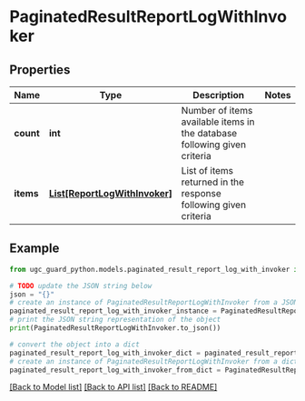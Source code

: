 # PaginatedResultReportLogWithInvoker


## Properties

Name | Type | Description | Notes
------------ | ------------- | ------------- | -------------
**count** | **int** | Number of items available items in the database following given criteria | 
**items** | [**List[ReportLogWithInvoker]**](ReportLogWithInvoker.md) | List of items returned in the response following given criteria | 

## Example

```python
from ugc_guard_python.models.paginated_result_report_log_with_invoker import PaginatedResultReportLogWithInvoker

# TODO update the JSON string below
json = "{}"
# create an instance of PaginatedResultReportLogWithInvoker from a JSON string
paginated_result_report_log_with_invoker_instance = PaginatedResultReportLogWithInvoker.from_json(json)
# print the JSON string representation of the object
print(PaginatedResultReportLogWithInvoker.to_json())

# convert the object into a dict
paginated_result_report_log_with_invoker_dict = paginated_result_report_log_with_invoker_instance.to_dict()
# create an instance of PaginatedResultReportLogWithInvoker from a dict
paginated_result_report_log_with_invoker_from_dict = PaginatedResultReportLogWithInvoker.from_dict(paginated_result_report_log_with_invoker_dict)
```
[[Back to Model list]](../README.md#documentation-for-models) [[Back to API list]](../README.md#documentation-for-api-endpoints) [[Back to README]](../README.md)



